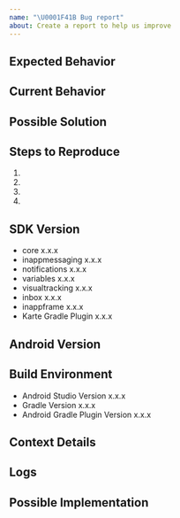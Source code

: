 ```yaml
---
name: "\U0001F41B Bug report"
about: Create a report to help us improve
---
```


<!--
Thank you for reporting a possible bug in KARTE SDK.
Please fill in as much of the template below as you can.
-->


## Expected Behavior
<!--- Tell us what should happen -->

## Current Behavior
<!--- Tell us what happens instead of the expected behavior -->

## Possible Solution
<!--- Not obligatory, but suggest a fix/reason for the bug, -->

## Steps to Reproduce
<!--- Provide a link to a live example, or an unambiguous set of steps to -->
<!--- reproduce this bug. Include code to reproduce, if relevant -->
1.
2.
3.
4.

## SDK Version

<!--- Please fill in all the SDK versions -->

- core x.x.x
- inappmessaging x.x.x
- notifications x.x.x
- variables x.x.x
- visualtracking x.x.x
- inbox x.x.x
- inappframe x.x.x
- Karte Gradle Plugin x.x.x
## Android Version

<!--- Please indicate the Android version that reproduces the problem, such as Android 5.0 or higher -->
## Build Environment

- Android Studio Version x.x.x
- Gradle Version x.x.x
- Android Gradle Plugin Version x.x.x

## Context Details
<!--- How has this issue affected you? What are you trying to accomplish? -->
<!--- Providing context helps us come up with a solution that is most useful in the real world -->

<!--- Provide a general summary of the issue in the Title above -->

## Logs

<!---Please attach the log of the SDK. (Be careful not to include any sensitive information.) -->

## Possible Implementation
<!--- Not obligatory, but suggest an idea for implementing addition or change -->